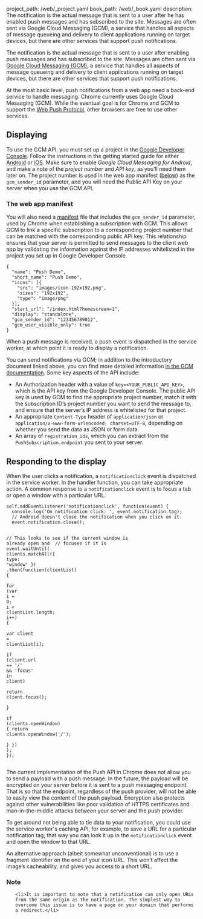 project_path: /web/_project.yaml
book_path: /web/_book.yaml
description: The notification is the actual message that is sent to a user after he has enabled push messages and has subscribed to the site. Messages are often sent via Google Cloud Messaging (GCM), a service that handles all aspects of message queueing and delivery to client applications running on target devices, but there are other services that support push notifications.

<p class="intro">
  The notification is the actual message that is sent to a user after enabling
  push messages and has subscribed to the site. Messages are often sent 
  via <a href="https://developer.android.com/google/gcm/index.html">Google 
  Cloud Messaging (GCM)</a>, a service that handles all aspects of message 
  queueing and delivery to client applications running on target devices, but 
  there are other services that support push notifications.
</p>



At the most basic level, push notifications from a web app need a back-end 
service to handle messaging. Chrome currently uses Google Cloud Messaging 
(GCM). While the eventual goal is for Chrome and GCM to support the 
[Web Push Protocol](https://datatracker.ietf.org/doc/draft-thomson-webpush-protocol/), 
other browsers are free to use other services.

## Displaying

To use the GCM API, you must set up a project in the 
[Google Developer Console](https://console.developers.google.com/). Follow the 
instructions in the getting started guide for either 
[Android](https://developers.google.com/cloud-messaging/android/start) or 
[iOS](https://developers.google.com/cloud-messaging/ios/start). Make sure to 
enable *Google Cloud Messaging for Android*, and make a note of the 
*project number* and *API key*, as you’ll need them later on. The project 
number is used in the web app manifest ([below](#the-web-app-manifest)) as the `gcm_sender_id` 
parameter, and you will need the Public API Key on your server when you use 
the GCM API.

### The web app manifest

You will also need a [manifest](/web/fundamentals/engage-and-retain/web-app-manifest) 
file that includes the `gcm_sender_id` parameter, used by Chrome when 
establishing a subscription with GCM. This allows GCM to link a specific 
subscription to a corresponding project number that can be matched with the 
corresponding public API key. This relationship ensures that your server 
is permitted to send messages to the client web app by validating the 
information against the IP addresses whitelisted in the project you set up 
in Google Developer Console.

<div class="highlight"><pre><code class="language-json" data-lang="json"><span class="p">{</span>  
  <span class="nt">&quot;name&quot;</span><span class="p">:</span> <span class="s2">&quot;Push Demo&quot;</span><span class="p">,</span>  
  <span class="nt">&quot;short_name&quot;</span><span class="p">:</span> <span class="s2">&quot;Push Demo&quot;</span><span class="p">,</span>  
  <span class="nt">&quot;icons&quot;</span><span class="p">:</span> <span class="p">[{</span>  
    <span class="nt">&quot;src&quot;</span><span class="p">:</span> <span class="s2">&quot;images/icon-192x192.png&quot;</span><span class="p">,</span>  
    <span class="nt">&quot;sizes&quot;</span><span class="p">:</span> <span class="s2">&quot;192x192&quot;</span><span class="p">,</span>
    <span class="nt">&quot;type&quot;</span><span class="p">:</span> <span class="s2">&quot;image/png&quot;</span> 
  <span class="p">}],</span>  
  <span class="nt">&quot;start_url&quot;</span><span class="p">:</span> <span class="s2">&quot;/index.html?homescreen=1&quot;</span><span class="p">,</span>  
  <span class="nt">&quot;display&quot;</span><span class="p">:</span> <span class="s2">&quot;standalone&quot;</span><span class="p">,</span>  
  <span class="nt">&quot;gcm_sender_id&quot;</span><span class="p">:</span> <span class="s2">&quot;123456789012&quot;</span><span class="p">,</span>  
  <span class="nt">&quot;gcm_user_visible_only&quot;</span><span class="p">:</span> <span class="kc">true</span>  
<span class="p">}</span></code></pre></div>

When a push message is received, a push event is dispatched in the 
service worker, at which point it is ready to display a notification.

You can send notifications via GCM; in addition to the introductory 
document linked above, you can find more detailed information 
[in the GCM documentation](https://developer.chrome.com/apps/gcm). Some key 
aspects of the API include:

- An Authorization header with a value of `key=<YOUR_PUBLIC_API_KEY>`, which 
is the API key from the Google Developer Console. The public API key is used 
by GCM to find the appropriate project number, match it with the subscription 
ID’s project number you want to send the message to, and ensure that the 
server’s IP address is whitelisted for that project.
- An appropriate `Content-Type` header of `application/json` or 
`application/x-www-form-urlencoded; charset=UTF-8`, depending on whether you 
send the data as JSON or form data.
- An array of `registration_ids`, which you can extract from the 
`PushSubscription.endpoint` you sent to your server.

## Responding to the display

When the user clicks a notification, a `notificationclick` event is 
dispatched in the service worker. In the handler function, you can take 
appropriate action. A common response to a `notificationclick` event 
is to focus a tab or open a window with a particular URL.

<div class="highlight"><pre><code class="language-javascript" data-lang="javascript"><span class="nx">self</span><span class="p">.</span><span class="nx">addEventListener</span><span class="p">(</span><span class="s1">&#39;notificationclick&#39;</span><span class="p">,</span> <span class="kd">function</span><span class="p">(</span><span class="nx">event</span><span class="p">)</span> <span class="p">{</span>  
  <span class="nx">console</span><span class="p">.</span><span class="nx">log</span><span class="p">(</span><span class="s1">&#39;On notification click: &#39;</span><span class="p">,</span> <span class="nx">event</span><span class="p">.</span><span class="nx">notification</span><span class="p">.</span><span class="nx">tag</span><span class="p">);</span>  
  <span class="c1">// Android doesn&#39;t close the notification when you click on it.</span>
  <span class="nx">event</span><span class="p">.</span><span class="nx">notification</span><span class="p">.</span><span class="nx">close</span><span class="p">();</span>

  <span class="c1">// This looks to see if the current window is already open and  </span>
  <span class="c1">// focuses if it is  </span>
  <span class="nx">event</span><span class="p">.</span><span class="nx">waitUntil</span><span class="p">(</span>
    <span class="nx">clients</span><span class="p">.</span><span class="nx">matchAll</span><span class="p">({</span> <span class="nx">type</span><span class="o">:</span> <span class="s2">&quot;window&quot;</span> <span class="p">})</span>
      <span class="p">.</span><span class="nx">then</span><span class="p">(</span><span class="kd">function</span><span class="p">(</span><span class="nx">clientList</span><span class="p">)</span> <span class="p">{</span>  
        <span class="k">for</span> <span class="p">(</span><span class="kd">var</span> <span class="nx">i</span> <span class="o">=</span> <span class="mi">0</span><span class="p">;</span> <span class="nx">i</span> <span class="o">&lt;</span> <span class="nx">clientList</span><span class="p">.</span><span class="nx">length</span><span class="p">;</span> <span class="nx">i</span><span class="o">++</span><span class="p">)</span> <span class="p">{</span>  
          <span class="kd">var</span> <span class="nx">client</span> <span class="o">=</span> <span class="nx">clientList</span><span class="p">[</span><span class="nx">i</span><span class="p">];</span>  
          <span class="k">if</span> <span class="p">(</span><span class="nx">client</span><span class="p">.</span><span class="nx">url</span> <span class="o">==</span> <span class="s1">&#39;/&#39;</span> <span class="o">&amp;&amp;</span> <span class="s1">&#39;focus&#39;</span> <span class="k">in</span> <span class="nx">client</span><span class="p">)</span>  
            <span class="k">return</span> <span class="nx">client</span><span class="p">.</span><span class="nx">focus</span><span class="p">();</span>  
        <span class="p">}</span>  
        <span class="k">if</span> <span class="p">(</span><span class="nx">clients</span><span class="p">.</span><span class="nx">openWindow</span><span class="p">)</span> <span class="p">{</span>
          <span class="k">return</span> <span class="nx">clients</span><span class="p">.</span><span class="nx">openWindow</span><span class="p">(</span><span class="s1">&#39;/&#39;</span><span class="p">);</span>  
        <span class="p">}</span>
      <span class="p">})</span>
  <span class="p">);</span>
<span class="p">});</span></code></pre></div>

The current implementation of the Push API in Chrome does not allow you to send 
a payload with a push message. In the future, the payload will be encrypted 
on your server before it is sent to a push messaging endpoint. That is so that 
the endpoint, regardless of the push provider, will not be able to easily view 
the content of the push payload. Encryption also protects against other 
vulnerabilities like poor validation of HTTPS certificates and 
man-in-the-middle attacks between your server and the push provider. 

To get around not being able to tie data to your notification, you could use 
the service worker's caching API, for example, to save a URL for a 
particular notification tag; that way you can look it up in the 
`notificationclick` event and open the window to that URL.

An alternative approach (albeit somewhat unconventional) is to use a fragment
identifier on the end of your icon URL. This won’t affect the image’s
cacheability, and gives you access to a short URL. 


















<div class="wf-highlight-list wf-highlight-list--note" markdown="1">
  <h3 class="wf-highlight-list__title">Note</h3>

  
  <ul class="wf-highlight-list__list">
    
    <li>It is important to note that a notification can only open URLs from the same origin as the notification. The simplest way to overcome this issue is to have a page on your domain that performs a redirect.</li>
    
  </ul>
  
</div>



